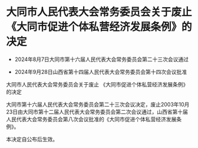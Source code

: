 # 大同市人民代表大会常务委员会关于废止《大同市促进个体私营经济发展条例》的决定

- 2024年8月7日大同市第十六届人民代表大会常务委员会第二十三次会议通过

- 2024年9月28日山西省第十四届人民代表大会常务委员会第十四次会议批准

<!-- INFO END -->

大同市人民代表大会常务委员会关于废止 《大同市促进个体私营经济发展条例》的决定

大同市第十六届人民代表大会常务委员会第二十三次会议决定，废止2003年10月23日由大同市第十二届人民代表大会常务委员会第二次会议通过，山西省第十届人民代表大会常务委员会第八次会议批准的《大同市促进个体私营经济发展条例》。

本决定自公布后生效。
